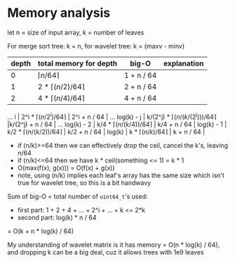# Memory analysis

let n = size of input array, k = number of leaves

For merge sort tree: k = n, for wavelet tree: k = (maxv - minv)

depth | total memory for depth | big-O | explanation
--- | --- | --- | ---
0 | $\lceil n / 64 \rceil$ | 1 + n / 64 |
1 | 2 * $\lceil (n/2) / 64 \rceil$ | 2 + n / 64 |
2 | 4 * $\lceil (n/4) / 64 \rceil$ | 4 + n / 64 |
...
i | 2^i * $\lceil (n/2^i) / 64 \rceil$ | 2^i + n / 64 |
...
log(k) - j | k/(2^j) * $\lceil (n/(k/(2^j))) / 64 \rceil$ |k/(2^j) + n / 64 |
...
log(k) - 2 | k/4 * $\lceil (n/(k/4)) / 64 \rceil$ | k/4 + n / 64 |
log(k) - 1 | k/2 * $\lceil (n/(k/2)) / 64 \rceil$ | k/2 + n / 64 |
log(k) | k * $\lceil (n/k) / 64 \rceil$ | k + n / 64 | <ul><li>if (n/k)>=64 then we can effectively drop the ceil, cancel the k's, leaving n/64 </li><li>if (n/k)<=64 then we have k * ceil(something <= 1) = k * 1</li><li>O(max(f(x), g(x))) = O(f(x) + g(x))</li><li>note, using (n/k) implies each leaf's array has the same size which isn't true for wavelet tree, so this is a bit handwavy</li></ul>

Sum of big-O = total number of `uint64_t`'s used:
- first part: 1 + 2 + 4 + ... + 2^i + ... + k <= 2*k
- second part: log(k) * n / 64

= O(k + n * log(k) / 64)

My understanding of wavelet matrix is it has memory = O(n * log(k) / 64), and dropping k can be a big deal, cuz it allows trees with 1e9 leaves
